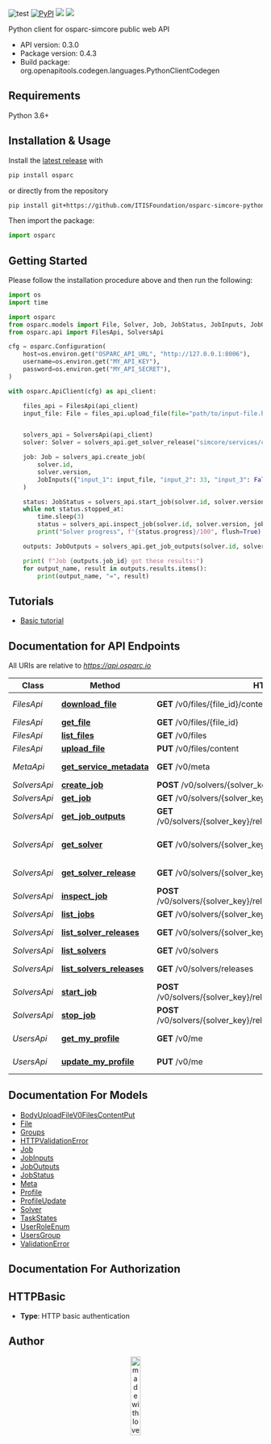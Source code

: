 
![test](https://github.com/ITISFoundation/osparc-simcore-python-client/workflows/test/badge.svg)
[![PyPI](https://img.shields.io/pypi/v/osparc)](https://pypi.org/project/osparc/)
[![](https://img.shields.io/pypi/status/osparc)](https://pypi.org/project/osparc/)
[![](https://img.shields.io/pypi/l/osparc)](https://pypi.org/project/osparc/)


Python client for osparc-simcore public web API

- API version: 0.3.0
- Package version: 0.4.3
- Build package: org.openapitools.codegen.languages.PythonClientCodegen

## Requirements

Python 3.6+

## Installation & Usage

Install the [latest release](https://github.com/ITISFoundation/osparc-simcore-python-client/releases) with

```sh
pip install osparc
```
or directly from the repository
```sh
pip install git+https://github.com/ITISFoundation/osparc-simcore-python-client.git
```

Then import the package:

```python
import osparc
```

## Getting Started

Please follow the installation procedure above and then run the following:

```python
import os
import time

import osparc
from osparc.models import File, Solver, Job, JobStatus, JobInputs, JobOutputs
from osparc.api import FilesApi, SolversApi

cfg = osparc.Configuration(
    host=os.environ.get("OSPARC_API_URL", "http://127.0.0.1:8006"),
    username=os.environ.get("MY_API_KEY"),
    password=os.environ.get("MY_API_SECRET"),
)

with osparc.ApiClient(cfg) as api_client:

    files_api = FilesApi(api_client)
    input_file: File = files_api.upload_file(file="path/to/input-file.h5")


    solvers_api = SolversApi(api_client)
    solver: Solver = solvers_api.get_solver_release("simcore/services/comp/isolve", "1.2.3")

    job: Job = solvers_api.create_job(
        solver.id,
        solver.version,
        JobInputs({"input_1": input_file, "input_2": 33, "input_3": False}),
    )

    status: JobStatus = solvers_api.start_job(solver.id, solver.version, job.id)
    while not status.stopped_at:
        time.sleep(3)
        status = solvers_api.inspect_job(solver.id, solver.version, job.id)
        print("Solver progress", f"{status.progress}/100", flush=True)

    outputs: JobOutputs = solvers_api.get_job_outputs(solver.id, solver.version, job.id)

    print( f"Job {outputs.job_id} got these results:")
    for output_name, result in outputs.results.items():
        print(output_name, "=", result)

```

## Tutorials

- [Basic tutorial](md/tutorials/BasicTutorial.md)


## Documentation for API Endpoints

All URIs are relative to *https://api.osparc.io*

Class        | Method                                                                | HTTP request                                                               | Description
-------------|-----------------------------------------------------------------------|----------------------------------------------------------------------------|-------------------------------
*FilesApi*   | [**download_file**](md/FilesApi.md#download_file)                   | **GET** /v0/files/{file_id}/content                                        | Download File
*FilesApi*   | [**get_file**](md/FilesApi.md#get_file)                             | **GET** /v0/files/{file_id}                                                | Get File
*FilesApi*   | [**list_files**](md/FilesApi.md#list_files)                         | **GET** /v0/files                                                          | List Files
*FilesApi*   | [**upload_file**](md/FilesApi.md#upload_file)                       | **PUT** /v0/files/content                                                  | Upload File
*MetaApi*    | [**get_service_metadata**](md/MetaApi.md#get_service_metadata)      | **GET** /v0/meta                                                           | Get Service Metadata
*SolversApi* | [**create_job**](md/SolversApi.md#create_job)                       | **POST** /v0/solvers/{solver_key}/releases/{version}/jobs                  | Create Job
*SolversApi* | [**get_job**](md/SolversApi.md#get_job)                             | **GET** /v0/solvers/{solver_key}/releases/{version}/jobs/{job_id}          | Get Job
*SolversApi* | [**get_job_outputs**](md/SolversApi.md#get_job_outputs)             | **GET** /v0/solvers/{solver_key}/releases/{version}/jobs/{job_id}/outputs  | Get Job Outputs
*SolversApi* | [**get_solver**](md/SolversApi.md#get_solver)                       | **GET** /v0/solvers/{solver_key}/latest                                    | Get Latest Release of a Solver
*SolversApi* | [**get_solver_release**](md/SolversApi.md#get_solver_release)       | **GET** /v0/solvers/{solver_key}/releases/{version}                        | Get Solver Release
*SolversApi* | [**inspect_job**](md/SolversApi.md#inspect_job)                     | **POST** /v0/solvers/{solver_key}/releases/{version}/jobs/{job_id}:inspect | Inspect Job
*SolversApi* | [**list_jobs**](md/SolversApi.md#list_jobs)                         | **GET** /v0/solvers/{solver_key}/releases/{version}/jobs                   | List Jobs
*SolversApi* | [**list_solver_releases**](md/SolversApi.md#list_solver_releases)   | **GET** /v0/solvers/{solver_key}/releases                                  | List Solver Releases
*SolversApi* | [**list_solvers**](md/SolversApi.md#list_solvers)                   | **GET** /v0/solvers                                                        | List Solvers
*SolversApi* | [**list_solvers_releases**](md/SolversApi.md#list_solvers_releases) | **GET** /v0/solvers/releases                                               | Lists All Releases
*SolversApi* | [**start_job**](md/SolversApi.md#start_job)                         | **POST** /v0/solvers/{solver_key}/releases/{version}/jobs/{job_id}:start   | Start Job
*SolversApi* | [**stop_job**](md/SolversApi.md#stop_job)                           | **POST** /v0/solvers/{solver_key}/releases/{version}/jobs/{job_id}:stop    | Stop Job
*UsersApi*   | [**get_my_profile**](md/UsersApi.md#get_my_profile)                 | **GET** /v0/me                                                             | Get My Profile
*UsersApi*   | [**update_my_profile**](md/UsersApi.md#update_my_profile)           | **PUT** /v0/me                                                             | Update My Profile


## Documentation For Models

 - [BodyUploadFileV0FilesContentPut](md/BodyUploadFileV0FilesContentPut.md)
 - [File](md/File.md)
 - [Groups](md/Groups.md)
 - [HTTPValidationError](md/HTTPValidationError.md)
 - [Job](md/Job.md)
 - [JobInputs](md/JobInputs.md)
 - [JobOutputs](md/JobOutputs.md)
 - [JobStatus](md/JobStatus.md)
 - [Meta](md/Meta.md)
 - [Profile](md/Profile.md)
 - [ProfileUpdate](md/ProfileUpdate.md)
 - [Solver](md/Solver.md)
 - [TaskStates](md/TaskStates.md)
 - [UserRoleEnum](md/UserRoleEnum.md)
 - [UsersGroup](md/UsersGroup.md)
 - [ValidationError](md/ValidationError.md)


## Documentation For Authorization


## HTTPBasic

- **Type**: HTTP basic authentication


## Author

<p align="center">
<image src="_media/mwl.png" alt="made with love at z43" width="20%" />
</p>
